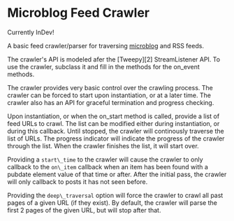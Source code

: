 # Microblog Feed Crawler

Currently InDev!

A basic feed crawler/parser for traversing [microblog][1] and RSS feeds.  

[1]: http://openmicroblog.com

The crawler's API is modeled afer the [Tweepy][2] StreamListener API. To use the crawler, subclass it and fill in the methods for the on\_event methods. 

The crawler provides very basic control over the crawling process. The crawler can be forced to start upon instantiation, or at a later time. The crawler also has an API for graceful termination and progress checking.

Upon instantiation, or when the on\_start method is called, provide a list of feed URLs to crawl. The list can be modified either during instantiation, or during this callback. Until stopped, the crawler will continously traverse the list of URLs. The progress indicator will indicate the progress of the crawler through the list. When the crawler finishes the list, it will start over.

Providing a `start\_time` to the crawler will cause the crawler to only callback to the `on\_item` callback when an item has been found with a pubdate element value of that time or after. After the initial pass, the crawler will only callback to posts it has not seen before.

Providing the `deep\_traversal` option will force the crawler to crawl all past pages of a given URL (if they exist). By default, the crawler will parse the first 2 pages of the given URL, but will stop after that.



